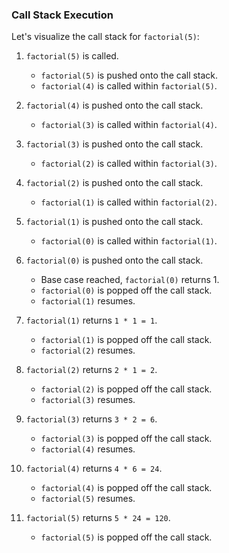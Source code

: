 ### Call Stack Execution

Let's visualize the call stack for `factorial(5)`:

1. `factorial(5)` is called.

   - `factorial(5)` is pushed onto the call stack.
   - `factorial(4)` is called within `factorial(5)`.

2. `factorial(4)` is pushed onto the call stack.

   - `factorial(3)` is called within `factorial(4)`.

3. `factorial(3)` is pushed onto the call stack.

   - `factorial(2)` is called within `factorial(3)`.

4. `factorial(2)` is pushed onto the call stack.

   - `factorial(1)` is called within `factorial(2)`.

5. `factorial(1)` is pushed onto the call stack.

   - `factorial(0)` is called within `factorial(1)`.

6. `factorial(0)` is pushed onto the call stack.

   - Base case reached, `factorial(0)` returns 1.
   - `factorial(0)` is popped off the call stack.
   - `factorial(1)` resumes.

7. `factorial(1)` returns `1 * 1 = 1`.

   - `factorial(1)` is popped off the call stack.
   - `factorial(2)` resumes.

8. `factorial(2)` returns `2 * 1 = 2`.

   - `factorial(2)` is popped off the call stack.
   - `factorial(3)` resumes.

9. `factorial(3)` returns `3 * 2 = 6`.

   - `factorial(3)` is popped off the call stack.
   - `factorial(4)` resumes.

10. `factorial(4)` returns `4 * 6 = 24`.

    - `factorial(4)` is popped off the call stack.
    - `factorial(5)` resumes.

11. `factorial(5)` returns `5 * 24 = 120`.
    - `factorial(5)` is popped off the call stack.
